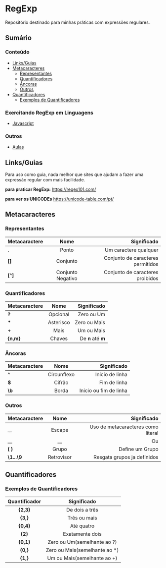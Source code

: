 # RegExp
Repositório destinado para minhas práticas com expressões regulares.

## Sumário

### Conteúdo
* [Links/Guias](#linksguias)
* [Metacaracteres](#metacaracteres)
    * [Representantes](#representantes)
    * [Quantificadores](#quantificadores)
    * [Âncoras](#âncoras)
    * [Outros](#outros-1)
* [Quantificadores](#quantificadores-1)
    * [Exemplos de Quantificadores](#exemplos-de-quantificadores)

### Exercitando RegExp em Linguagens
* [Javascript](ex-JS)

### Outros
* [Aulas](Aulas)


## Links/Guias
Para uso como guia, nada melhor que sites que ajudam a fazer uma expressão regular com mais facilidade.

__para praticar RegExp:__
<https://regex101.com/>

__para ver os UNICODEs__
<https://unicode-table.com/pt/>


## Metacaracteres
### Representantes 
| Metacaractere     | Nome              | Significado                       |
|:------------------|:-----------------:|----------------------------------:|
| __.__             | Ponto             | Um caractere qualquer             |
| __[]__            | Conjunto          | Conjunto de caracteres permitidos |
| __[^]__           | Conjunto Negativo | Conjunto de caracteres proibidos  |

### Quantificadores
| Metacaractere     | Nome              | Significado                       |
|:------------------|:-----------------:|----------------------------------:|
| __?__             | Opcional          | Zero ou Um                        |
| __*__             | Asterisco         | Zero ou Mais                      |
| __+__             | Mais              | Um ou Mais                        |
| __{n,m}__         | Chaves            | De __n__ até __m__                |

### Âncoras
| Metacaractere     | Nome              | Significado                       |
|:------------------|:-----------------:|----------------------------------:|
| __^__             | Circunflexo       | Inicio de linha                   |
| __$__             | Cifrão            | Fim de linha                      |
| __\b__            | Borda             | Inicio ou fim de linha            |

### Outros
| Metacaractere     | Nome              | Significado                       |
|:------------------|:-----------------:|----------------------------------:|
| __\__             | Escape            | Uso de metacaracteres como literal|
| __|__             | Ou                | Operação de Ou                    |
| __( )__           | Grupo             | Define um Grupo                   |
| __\1...\9__       | Retrovisor        | Resgata grupos ja definidos       |


## Quantificadores
### Exemplos de Quantificadores
| Quantificador             | Significado                   |
|:-------------------------:|:-----------------------------:|
| __{2,3}__                 | De dois a três                |
| __{3,}__                  | Três ou mais                  |
| __{0,4}__                 | Até quatro                    |
| __{2}__                   | Exatamente dois               |
| __{0,1}__                 | Zero ou Um(semelhante ao ?)   |
| __{0,}__                  | Zero ou Mais(semelhante ao *) |
| __{1,}__                  | Um ou Mais(semelhante ao +)   |
